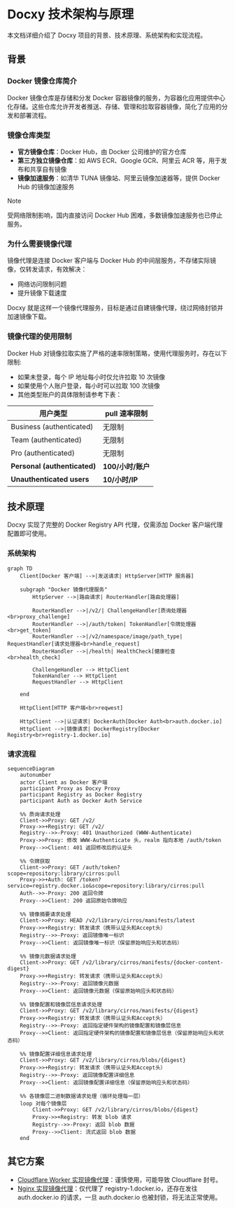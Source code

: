 # Docxy 技术架构与原理

本文档详细介绍了 Docxy 项目的背景、技术原理、系统架构和实现流程。

## 背景

### Docker 镜像仓库简介

Docker 镜像仓库是存储和分发 Docker 容器镜像的服务，为容器化应用提供中心化存储。这些仓库允许开发者推送、存储、管理和拉取容器镜像，简化了应用的分发和部署流程。

### 镜像仓库类型

- **官方镜像仓库**：Docker Hub，由 Docker 公司维护的官方仓库
- **第三方独立镜像仓库**：如 AWS ECR、Google GCR、阿里云 ACR 等，用于发布和共享自有镜像
- **镜像加速服务**：如清华 TUNA 镜像站、阿里云镜像加速器等，提供 Docker Hub 的镜像加速服务

> [!NOTE]
> 受网络限制影响，国内直接访问 Docker Hub 困难，多数镜像加速服务也已停止服务。

### 为什么需要镜像代理

镜像代理是连接 Docker 客户端与 Docker Hub 的中间层服务，不存储实际镜像，仅转发请求，有效解决：

- 网络访问限制问题
- 提升镜像下载速度

Docxy 就是这样一个镜像代理服务，目标是通过自建镜像代理，绕过网络封锁并加速镜像下载。

### 镜像代理的使用限制

Docker Hub 对镜像拉取实施了严格的速率限制策略，使用代理服务时，存在以下限制:

- 如果未登录，每个 IP 地址每小时仅允许拉取 10 次镜像
- 如果使用个人账户登录，每小时可以拉取 100 次镜像
- 其他类型账户的具体限制请参考下表：

| 用户类型                     | pull 速率限制     |
| ---------------------------- | ----------------- |
| Business (authenticated)     | 无限制            |
| Team (authenticated)         | 无限制            |
| Pro (authenticated)          | 无限制            |
| **Personal (authenticated)** | **100/小时/账户** |
| **Unauthenticated users**    | **10/小时/IP**    |

## 技术原理

Docxy 实现了完整的 Docker Registry API 代理，仅需添加 Docker 客户端代理配置即可使用。

### 系统架构

```mermaid
graph TD
    Client[Docker 客户端] -->|发送请求| HttpServer[HTTP 服务器]
    
    subgraph "Docker 镜像代理服务"
        HttpServer -->|路由请求| RouterHandler[路由处理器]
        
        RouterHandler -->|/v2/| ChallengeHandler[质询处理器<br>proxy_challenge]
        RouterHandler -->|/auth/token| TokenHandler[令牌处理器<br>get_token]
        RouterHandler -->|/v2/namespace/image/path_type| RequestHandler[请求处理器<br>handle_request]
        RouterHandler -->|/health| HealthCheck[健康检查<br>health_check]
        
        ChallengeHandler --> HttpClient
        TokenHandler --> HttpClient
        RequestHandler --> HttpClient
        
    end
    
    HttpClient[HTTP 客户端<br>reqwest]
    
    HttpClient -->|认证请求| DockerAuth[Docker Auth<br>auth.docker.io]
    HttpClient -->|镜像请求| DockerRegistry[Docker Registry<br>registry-1.docker.io]
```

### 请求流程

```mermaid
sequenceDiagram
    autonumber
    actor Client as Docker 客户端
    participant Proxy as Docxy Proxy
    participant Registry as Docker Registry
    participant Auth as Docker Auth Service
    
    %% 质询请求处理
    Client->>Proxy: GET /v2/
    Proxy->>+Registry: GET /v2/
    Registry-->>-Proxy: 401 Unauthorized (WWW-Authenticate)
    Proxy->>Proxy: 修改 WWW-Authenticate 头，realm 指向本地 /auth/token
    Proxy-->>Client: 401 返回修改后的认证头
    
    %% 令牌获取
    Client->>Proxy: GET /auth/token?scope=repository:library/cirros:pull
    Proxy->>+Auth: GET /token?service=registry.docker.io&scope=repository:library/cirros:pull
    Auth-->>-Proxy: 200 返回令牌
    Proxy-->>Client: 200 返回原始令牌响应
    
    %% 镜像摘要请求处理
    Client->>Proxy: HEAD /v2/library/cirros/manifests/latest
    Proxy->>+Registry: 转发请求（携带认证头和Accept头）
    Registry-->>-Proxy: 返回镜像唯一标识
    Proxy-->>Client: 返回镜像唯一标识（保留原始响应头和状态码）

    %% 镜像元数据请求处理
    Client->>Proxy: GET /v2/library/cirros/manifests/{docker-content-digest}
    Proxy->>+Registry: 转发请求（携带认证头和Accept头）
    Registry-->>-Proxy: 返回镜像元数据
    Proxy-->>Client: 返回镜像元数据（保留原始响应头和状态码）

    %% 镜像配置和镜像层信息请求处理
    Client->>Proxy: GET /v2/library/cirros/manifests/{digest}
    Proxy->>+Registry: 转发请求（携带认证头和Accept头）
    Registry-->>-Proxy: 返回指定硬件架构的镜像配置和镜像层信息
    Proxy-->>Client: 返回指定硬件架构的镜像配置和镜像层信息（保留原始响应头和状态码）

    %% 镜像配置详细信息请求处理
    Client->>Proxy: GET /v2/library/cirros/blobs/{digest}
    Proxy->>+Registry: 转发请求（携带认证头和Accept头）
    Registry-->>-Proxy: 返回镜像配置详细信息
    Proxy-->>Client: 返回镜像配置详细信息（保留原始响应头和状态码）
    
    %% 各镜像层二进制数据请求处理（循环处理每一层）
    loop 对每个镜像层
        Client->>Proxy: GET /v2/library/cirros/blobs/{digest}
        Proxy->>+Registry: 转发 blob 请求
        Registry-->>-Proxy: 返回 blob 数据
        Proxy-->>Client: 流式返回 blob 数据
    end
```

## 其它方案

- [Cloudflare Worker 实现镜像代理](https://voxsay.com/posts/china-docker-registry-proxy-guide/#2%E4%BD%BF%E7%94%A8-cloudflare-worker-%E8%87%AA%E5%BB%BA-docker-%E9%95%9C%E5%83%8F%E4%BB%A3%E7%90%86:~:text=%E9%95%9C%E5%83%8F%E4%BB%A3%E7%90%86%E3%80%82-,2.%E4%BD%BF%E7%94%A8%20Cloudflare%20Worker%20%E8%87%AA%E5%BB%BA%20Docker%20%E9%95%9C%E5%83%8F%E4%BB%A3%E7%90%86,-%E4%BD%BF%E7%94%A8%20Cloudflare%20Worker)：谨慎使用，可能导致 Cloudflare 封号。
- [Nginx 实现镜像代理](https://voxsay.com/posts/china-docker-registry-proxy-guide/#1%E4%BD%BF%E7%94%A8-nginx-%E8%87%AA%E5%BB%BA-docker-%E9%95%9C%E5%83%8F%E4%BB%A3%E7%90%86:~:text=%E5%83%8F%E4%BB%A3%E7%90%86%E7%AB%99-,1.%E4%BD%BF%E7%94%A8%20Nginx%20%E8%87%AA%E5%BB%BA%20Docker%20%E9%95%9C%E5%83%8F%E4%BB%A3%E7%90%86,-%E4%BA%86%E8%A7%A3%E5%AE%8C%E7%BD%91%E7%BB%9C)：仅代理了 registry-1.docker.io，还存在发往 auth.docker.io 的请求，一旦 auth.docker.io 也被封锁，将无法正常使用。